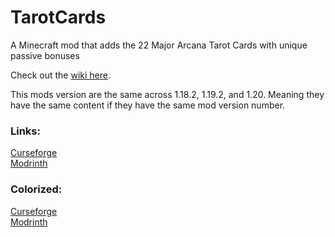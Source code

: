 # TarotCards
A Minecraft mod that adds the 22 Major Arcana Tarot Cards with unique passive bonuses

Check out the [wiki here](https://github.com/shiroroku/TarotCards/wiki).

This mods version are the same across 1.18.2, 1.19.2, and 1.20. Meaning they have the same content if they have the same mod version number.

### Links:
[Curseforge](https://curseforge.com/minecraft/mc-mods/tarot-cards)  
[Modrinth](https://modrinth.com/mod/tarot-cards)  

### Colorized:
[Curseforge](https://www.curseforge.com/minecraft/texture-packs/tarot-cards-colorized)  
[Modrinth](https://modrinth.com/resourcepack/tarot-cards-colorized)
